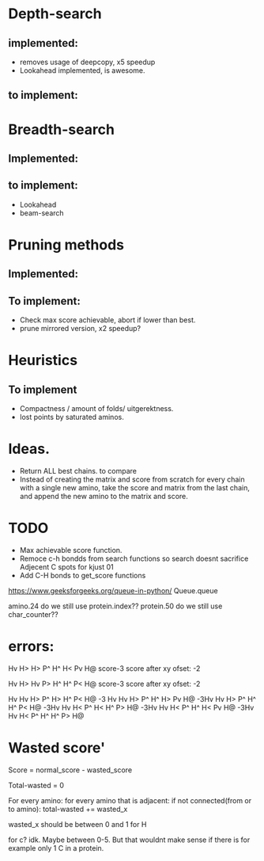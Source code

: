 # Depth-search

## implemented:
- removes usage of deepcopy, x5 speedup
- Lookahead implemented, is awesome.

## to implement:


# Breadth-search

## Implemented:


## to implement:
- Lookahead
- beam-search


# Pruning methods

## Implemented:

## To implement:
- Check max score achievable, abort if lower than best.
- prune mirrored version, x2 speedup?

# Heuristics

## To implement
- Compactness / amount of folds/ uitgerektness.
- lost points by saturated aminos.


# Ideas.

- Return ALL best chains. to compare
- Instead of creating the matrix and score from scratch for every chain with a single new amino, take the score and matrix from the last chain, and append the new amino to the matrix and score.



# TODO
- Max achievable score function.
- Remoce c-h bondds from search functions so search doesnt sacrifice Adjecent C spots for kjust 01
- Add C-H bonds to get_score functions

https://www.geeksforgeeks.org/queue-in-python/  Queue.queue

amino.24 do we still use protein.index??
protein.50 do we still use char_counter??



# errors:

Hv H> H> P^ H^ H< Pv H@ score-3
score after xy ofset: -2

Hv H> Hv P> H^ H^ P< H@ score-3
score after xy ofset: -2

Hv Hv H> P^ H> H^ P< H@
-3 Hv Hv H> P^ H^ H> Pv H@
-3Hv Hv H> P^ H^ H^ P< H@
-3Hv Hv H< P^ H< H^ P> H@
-3Hv Hv H< P^ H^ H< Pv H@
-3Hv Hv H< P^ H^ H^ P> H@

# Wasted score'
Score = normal_score - wasted_score

Total-wasted = 0

For every amino:
    for every amino that is adjacent:
        if not connected(from or to amino):
            total-wasted += wasted_x

wasted_x should be between 0 and 1 for H

for c? idk. Maybe between 0-5. But that wouldnt make sense if there is for example only 1 C in a protein.

